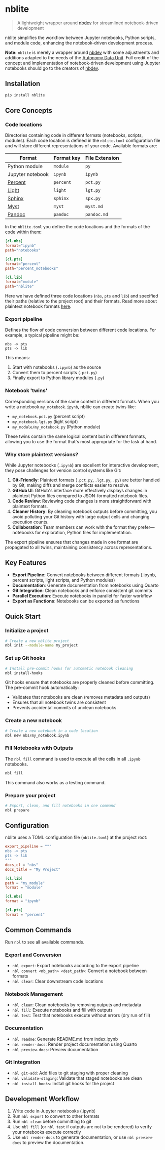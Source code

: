 # nblite

> A lightweight wrapper around [nbdev](https://github.com/AnswerDotAI/nbdev) for streamlined notebook-driven development


nblite simplifies the workflow between Jupyter notebooks, Python scripts, and module code, enhancing the notebook-driven development process.

**Note:** `nblite` is merely a wrapper around [nbdev](https://github.com/AnswerDotAI/nbdev) with some adjustments and additions adapted to the needs of the [Autonomy Data Unit](https://adu.autonomy.work/). Full credit of the concept and implementation of notebook-driven development using Jupyter notebooks should go to the creators of [nbdev](https://github.com/AnswerDotAI/nbdev).

<!-- #region -->
## Installation

```bash
pip install nblite
```
<!-- #endregion -->

<!-- #region -->
## Core Concepts

### Code locations
Directories containing code in different formats (notebooks, scripts, modules). Each code location is defined in the `nblite.toml` configuration file and will store different representations of your code. Available formats are:

<table>
    <thead>
        <tr>
            <th>Format</th>
            <th>Format key</th>
            <th>File Extension</th>
        </tr>
    </thead>
    <tbody>
        <tr>
            <td>Python module</td>
            <td><code>module</code></code></td>
            <td><code>py</code></td>
        </tr>
        <tr>
            <td>Jupyter notebook</td>
            <td><code>ipynb</code></td>
            <td><code>ipynb</code></td>
        </tr>
        <tr>
            <td><a href="https://github.com/mwouts/jupytext/blob/main/demo/World%20population.pct.py">Percent</a></td>
            <td><code>percent</code></td>
            <td><code>pct.py</code></td>
        </tr>
        <tr>
            <td><a href="https://github.com/mwouts/jupytext/blob/main/demo/World%20population.lgt.py">Light</a></td>
            <td><code>light</code></td>
            <td><code>lgt.py</code></td>
        </tr>
        <tr>
            <td>
                <a href="https://github.com/mwouts/jupytext/blob/main/demo/World%20population.spx.py">Sphinx</a>
            </td>
            <td><code>sphinx</code></td>
            <td><code>spx.py</code></td>
        </tr>
        <tr>
            <td><a href="https://github.com/mwouts/jupytext/blob/main/demo/World%20population.myst.md">Myst</a></td>
            <td><code>myst</code></td>
            <td><code>myst.md</code></td>
        </tr>
        <tr>
            <td><a href="https://github.com/mwouts/jupytext/blob/main/demo/World%20population.pandoc.md">Pandoc</a></td>
            <td><code>pandoc</code></td>
            <td><code>pandoc.md</code></td>
    </tr>
    </tbody>
</table>


In the `nblite.toml` you define the code locations and the formats of the code within them:

```toml
[cl.nbs]
format="ipynb"
path="notebooks"

[cl.pts]
format="percent"
path="percent_notebooks"

[cl.lib]
format="module"
path="nblite"
```

Here we have defined three code locations (`nbs`, `pts` and `lib`) and specified their paths (relative to the project root) and their formats. Read more about plaintext notebook formats [here](https://jupytext.readthedocs.io/en/latest/formats-scripts.html#the-percent-format).
<!-- #endregion -->


### Export pipeline
Defines the flow of code conversion between different code locations. For example, a typical pipeline might be:
```
nbs -> pts
pts -> lib
```
This means:
1. Start with notebooks (`.ipynb`) as the source
2. Convert them to percent scripts (`.pct.py`)
3. Finally export to Python library modules (`.py`)

### Notebook 'twins'

Corresponding versions of the same content in different formats. When you write a notebook `my_notebook.ipynb`, nblite can create twins like:
- `my_notebook.pct.py` (percent script)
- `my_notebook.lgt.py` (light script)
- `my_module/my_notebook.py` (Python module)

These twins contain the same logical content but in different formats, allowing you to use the format that's most appropriate for the task at hand.

### Why store plaintext versions?

While Jupyter notebooks (`.ipynb`) are excellent for interactive development, they pose challenges for version control systems like Git:

1. **Git-Friendly**: Plaintext formats (`.pct.py`, `.lgt.py`, `.py`) are better handled by Git, making diffs and merge conflicts easier to resolve.
2. **GitHub UI**: GitHub's interface more effectively displays changes in plaintext Python files compared to JSON-formatted notebook files.
3. **Code Review**: Reviewing code changes is more straightforward with plaintext formats.
4. **Cleaner History**: By cleaning notebook outputs before committing, you avoid polluting your Git history with large output cells and changing execution counts.
5. **Collaboration**: Team members can work with the format they prefer—notebooks for exploration, Python files for implementation.

The export pipeline ensures that changes made in one format are propagated to all twins, maintaining consistency across representations.

<!-- #region -->
## Key Features

- **Export Pipeline**: Convert notebooks between different formats (.ipynb, percent scripts, light scripts, and Python modules)
- **Documentation**: Generate documentation from notebooks using Quarto
- **Git Integration**: Clean notebooks and enforce consistent git commits
- **Parallel Execution**: Execute notebooks in parallel for faster workflow
- **Export as Functions**: Notebooks can be exported as functions

## Quick Start

### Initialize a project

```bash
# Create a new nblite project
nbl init --module-name my_project
```

### Set up Git hooks

```bash
# Install pre-commit hooks for automatic notebook cleaning
nbl install-hooks
```

Git hooks ensure that notebooks are properly cleaned before committing. The pre-commit hook automatically:
- Validates that notebooks are clean (removes metadata and outputs)
- Ensures that all notebook twins are consistent
- Prevents accidental commits of unclean notebooks

### Create a new notebook

```bash
# Create a new notebook in a code location
nbl new nbs/my_notebook.ipynb
```

### Fill Notebooks with Outputs

The `nbl fill` command is used to execute all the cells in all `.ipynb` notebooks.
 
```bash
nbl fill
```

This command also works as a testing command.

### Prepare your project

```bash
# Export, clean, and fill notebooks in one command
nbl prepare
```

## Configuration

nblite uses a TOML configuration file (`nblite.toml`) at the project root:

```toml
export_pipeline = """
nbs -> pts
pts -> lib
"""
docs_cl = "nbs"
docs_title = "My Project"

[cl.lib]
path = "my_module"
format = "module"

[cl.nbs]
format = "ipynb"

[cl.pts]
format = "percent"
```
<!-- #endregion -->

## Common Commands

Run `nbl` to see all available commands.

### Export and Conversion

- `nbl export`: Export notebooks according to the export pipeline
- `nbl convert <nb_path> <dest_path>`: Convert a notebook between formats
- `nbl clear`: Clear downstream code locations

### Notebook Management

- `nbl clean`: Clean notebooks by removing outputs and metadata
- `nbl fill`: Execute notebooks and fill with outputs
- `nbl test`: Test that notebooks execute without errors (dry run of fill)

### Documentation

- `nbl readme`: Generate README.md from index.ipynb
- `nbl render-docs`: Render project documentation using Quarto
- `nbl preview-docs`: Preview documentation 

### Git Integration

- `nbl git-add`: Add files to git staging with proper cleaning
- `nbl validate-staging`: Validate that staged notebooks are clean
- `nbl install-hooks`: Install git hooks for the project

## Development Workflow

1. Write code in Jupyter notebooks (.ipynb)
2. Run `nbl export` to convert to other formats
3. Run `nbl clean` before committing to git
4. Use `nbl fill` (or `nbl test` if outputs are not to be rendered) to verify your notebooks execute correctly
5. Use `nbl render-docs` to generate documentation, or use `nbl preview-docs` to preview the documentation.

